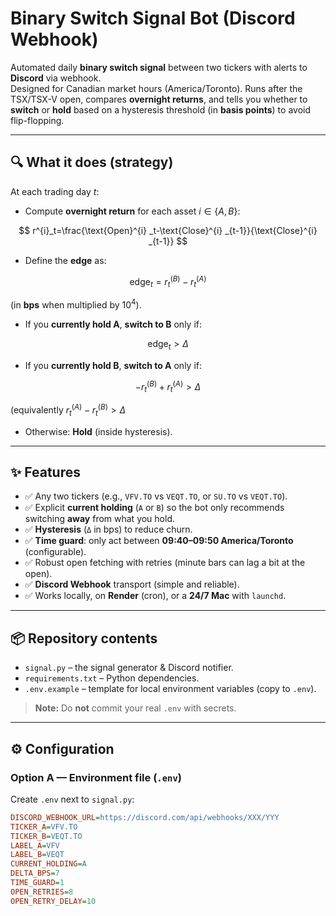 # Binary Switch Signal Bot (Discord Webhook)

Automated daily **binary switch signal** between two tickers with alerts to **Discord** via webhook.  
Designed for Canadian market hours (America/Toronto). Runs after the TSX/TSX-V open, compares **overnight returns**, and tells you whether to **switch** or **hold** based on a hysteresis threshold (in **basis points**) to avoid flip-flopping.

---

## 🔍 What it does (strategy)

At each trading day *t*:

- Compute **overnight return** for each asset $i \in \lbrace A, B \rbrace$: 


$$
r^{i}_t=\frac{\text{Open}^{i} _t-\text{Close}^{i} _{t-1}}{\text{Close}^{i} _{t-1}}
$$

- Define the **edge** as:

$$
\text{edge}_t = r^{(B)}_t - r^{(A)}_t
$$

(in **bps** when multiplied by $10^{4}$).

- If you **currently hold A**, **switch to B** only if:

$$
\text{edge}_t > \Delta
$$

- If you **currently hold B**, **switch to A** only if:

$$
-r^{(B)}_t + r^{(A)}_t > \Delta
$$

(equivalently $r^{(A)}_t-r^{(B)}_t > \Delta$

- Otherwise: **Hold** (inside hysteresis).

---

## ✨ Features

- ✅ Any two tickers (e.g., `VFV.TO` vs `VEQT.TO`, or `SU.TO` vs `VEQT.TO`).
- ✅ Explicit **current holding** (`A` or `B`) so the bot only recommends switching **away** from what you hold.
- ✅ **Hysteresis** (`Δ` in bps) to reduce churn.
- ✅ **Time guard**: only act between **09:40–09:50 America/Toronto** (configurable).
- ✅ Robust open fetching with retries (minute bars can lag a bit at the open).
- ✅ **Discord Webhook** transport (simple and reliable).
- ✅ Works locally, on **Render** (cron), or a **24/7 Mac** with `launchd`.

---

## 📦 Repository contents

- `signal.py` – the signal generator & Discord notifier.
- `requirements.txt` – Python dependencies.
- `.env.example` – template for local environment variables (copy to `.env`).

> **Note:** Do **not** commit your real `.env` with secrets.

---

## ⚙️ Configuration

### Option A — Environment file (`.env`)

Create `.env` next to `signal.py`:

```ini
DISCORD_WEBHOOK_URL=https://discord.com/api/webhooks/XXX/YYY
TICKER_A=VFV.TO
TICKER_B=VEQT.TO
LABEL_A=VFV
LABEL_B=VEQT
CURRENT_HOLDING=A
DELTA_BPS=7
TIME_GUARD=1
OPEN_RETRIES=8
OPEN_RETRY_DELAY=10
